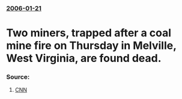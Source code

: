 ### [2006-01-21](/news/2006/01/21/index.md)

#  Two miners, trapped after a coal mine fire on Thursday in Melville, West Virginia, are found dead. 




### Source:

1. [CNN](http://www.cnn.com/2006/US/01/21/mine.fire/index.html)
